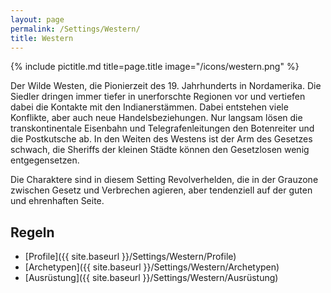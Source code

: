 ```yaml
---
layout: page
permalink: /Settings/Western/
title: Western
---
```


{% include pictitle.md title=page.title image="/icons/western.png" %}

Der Wilde Westen, die Pionierzeit des 19. Jahrhunderts in Nordamerika. Die Siedler dringen immer tiefer in unerforschte Regionen vor und vertiefen dabei die Kontakte mit den Indianerstämmen. Dabei entstehen viele Konflikte, aber auch neue Handelsbeziehungen. Nur langsam lösen die transkontinentale Eisenbahn und Telegrafenleitungen den Botenreiter und die Postkutsche ab. In den Weiten des Westens ist der Arm des Gesetzes schwach, die Sheriffs der kleinen Städte können den Gesetzlosen wenig entgegensetzen.

Die Charaktere sind in diesem Setting Revolverhelden, die in der Grauzone zwischen Gesetz und Verbrechen agieren, aber tendenziell auf der guten und ehrenhaften Seite.

## Regeln

- [Profile]({{ site.baseurl }}/Settings/Western/Profile)
- [Archetypen]({{ site.baseurl }}/Settings/Western/Archetypen)
- [Ausrüstung]({{ site.baseurl }}/Settings/Western/Ausrüstung)
